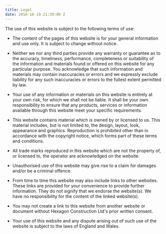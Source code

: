 ```yaml
---
title: Legal
date: 2016-10-19 21:39:00 Z
---
```


<p>The use of this website is subject to the following terms of use:</p>

* The content of the pages of this website is for your general information and use only. It is subject to change without notice.

* Neither we nor any third parties provide any warranty or guarantee as to the accuracy, timeliness, performance, completeness or suitability of the information and materials found or offered on this website for any particular purpose. You acknowledge that such information and materials may contain inaccuracies or errors and we expressly exclude liability for any such inaccuracies or errors to the fullest extent permitted by law.

* Your use of any information or materials on this website is entirely at your own risk, for which we shall not be liable. It shall be your own responsibility to ensure that any products, services or information available through this website meet your specific requirements.

* This website contains material which is owned by or licensed to us. This material includes, but is not limited to, the design, layout, look, appearance and graphics. Reproduction is prohibited other than in accordance with the copyright notice, which forms part of these terms and conditions.

* All trade marks reproduced in this website which are not the property of, or licensed to, the operator are acknowledged on the website.

* Unauthorised use of this website may give rise to a claim for damages and/or be a criminal offence.

* From time to time this website may also include links to other websites. These links are provided for your convenience to provide further information. They do not signify that we endorse the website(s). We have no responsibility for the content of the linked website(s).

* You may not create a link to this website from another website or document without Hexagon Construction Ltd's prior written consent.

* Your use of this website and any dispute arising out of such use of the website is subject to the laws of England and Wales.